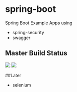 # spring-boot

Spring Boot Example Apps using


* spring-security
* swagger

## Master Build Status
<a href='https://travis-ci.org/martingollogly/spring-boot/builds'><img src='https://travis-ci.org/martingollogly/spring-boot.svg?branch=master'></a>
<a href='https://travis-ci.org/ReactiveX/RxJava/builds'><img src='https://travis-ci.org/ReactiveX/RxJava.svg?branch=1.x'></a>

##Later

* selenium

